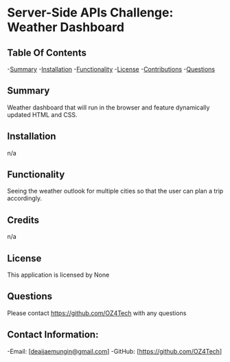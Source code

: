 # Server-Side APIs Challenge: Weather Dashboard

  ## Table Of Contents
-[Summary](#summary)
-[Installation](#installation)
-[Functionality](#functionality)
-[License](#license)
-[Contributions](#contributions)
-[Questions](#questions)

## Summary
Weather dashboard that will run in the browser and feature dynamically updated HTML and CSS.


## Installation
n/a

## Functionality
Seeing the weather outlook for multiple cities so that the user can plan a trip accordingly.

## Credits
n/a

## License
This application is licensed by None

## Questions
Please contact https://github.com/OZ4Tech with any questions

## Contact Information:
-Email: [deaijaemungin@gmail.com]
-GitHub: [https://github.com/OZ4Tech]
